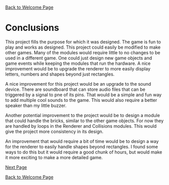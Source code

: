 [Back to Welcome Page](../README.md)

# Conclusions

This project fills the purpose for which it was designed. The game is fun to play and works as designed. This project could easily be modified to make other games. Many of the modules would require little to no changes to be used in a different game. One could just design new game objects and game events while keeping the modules that run the hardware. A nice improvement would be to upgrade the renderer to more easily display letters, numbers and shapes beyond just rectangles.

A nice improvement for this project would be an upgrade to the sound device. There are soundboard that can store audio files that can be triggered by a signal to pne of its pins. That would be a simple and fun way to add multiple cool sounds to the game. This would also require a better speaker than my little buzzer. 

Another potential improvement to the project would be to design a module that could handle the bricks, similar to the other game objects. For now they are handled by loops in the Renderer and Collisions modules. This would give the project more consistency in its design. 

An improvement that would require a bit of time would be to design a way for the renderer to easily handle shapes beyond rectangles. I found some ways to do this but it would require a good chunk of hours, but would make it more exciting to make a more detailed game.

[Next Page](References.md)

[Back to Welcome Page](../README.md)